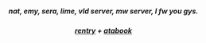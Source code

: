 <h5 align="center">
nat, emy, sera, lime, vld server, mw server, I fw you gys. 

<h5 align="center">
<h5 align="center"> 

[rentry](https://rentry.co/koganee) + [atabook](https://keithgane.atabook.org/)
